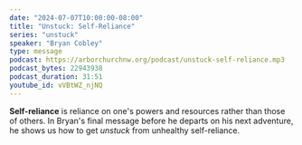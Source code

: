 ```yaml
---
date: "2024-07-07T10:00:00-08:00"
title: "Unstuck: Self-Reliance"
series: "unstuck"
speaker: "Bryan Cobley"
type: message
podcast: https://arborchurchnw.org/podcast/unstuck-self-reliance.mp3
podcast_bytes: 22943938
podcast_duration: 31:51
youtube_id: vVBtWZ_njNQ
---
```


**Self-reliance** is reliance on one's powers and resources rather than those of others. In Bryan's final message before
he departs on his next adventure, he shows us how to get *unstuck* from unhealthy self-reliance. 

